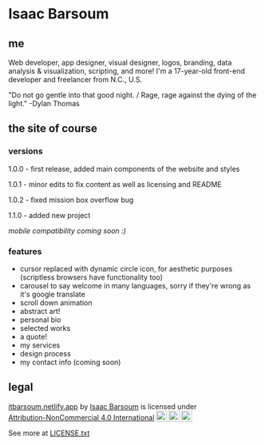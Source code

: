 # Isaac Barsoum

## me

Web developer, app designer, visual designer, logos, branding, data analysis & visualization, scripting, and more! I'm a 17-year-old front-end developer and freelancer from N.C., U.S.

"Do not go gentle into that good night. / Rage, rage against the dying of the light."  -Dylan Thomas

## the site of course

### versions
1.0.0 - first release, added main components of the website and styles

1.0.1 - minor edits to fix content as well as licensing and README

1.0.2 - fixed mission box overflow bug

1.1.0 - added new project

*mobile compatibility coming soon :)*

### features
* cursor replaced with dynamic circle icon, for aesthetic purposes (scriptless browsers have functionality too)
* carousel to say welcome in many languages, sorry if they're wrong as it's google translate
* scroll down animation
* abstract art!
* personal bio
* selected works
* a quote!
* my services
* design process
* my contact info (coming soon)


## legal

<p xmlns:cc="http://creativecommons.org/ns#" xmlns:dct="http://purl.org/dc/terms/"><a property="dct:title" rel="cc:attributionURL" href="https://itbarsoum.netlify.app/">itbarsoum.netlify.app</a> by <a rel="cc:attributionURL dct:creator" property="cc:attributionName" href="https://itbarsoum.netlify.app/">Isaac Barsoum</a> is licensed under <a href="http://creativecommons.org/licenses/by-nc/4.0/?ref=chooser-v1" target="_blank" rel="license noopener noreferrer" style="display:inline-block;">Attribution-NonCommercial 4.0 International<img style="height:22px!important;margin-left:3px;vertical-align:text-bottom;" src="https://mirrors.creativecommons.org/presskit/icons/cc.svg?ref=chooser-v1"><img style="height:22px!important;margin-left:3px;vertical-align:text-bottom;" src="https://mirrors.creativecommons.org/presskit/icons/by.svg?ref=chooser-v1"><img style="height:22px!important;margin-left:3px;vertical-align:text-bottom;" src="https://mirrors.creativecommons.org/presskit/icons/nc.svg?ref=chooser-v1"></a></p>

See more at [LICENSE.txt](LICENSE.txt)
